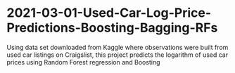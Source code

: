 # 2021-03-01-Used-Car-Log-Price-Predictions-Boosting-Bagging-RFs
Using data set downloaded from Kaggle where observations were built from used car listings on Craigslist, this project predicts the logarithm of used car prices using Random Forest regression and Boosting
